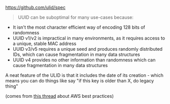 https://github.com/ulid/spec

> UUID can be suboptimal for many use-cases because:

-   It isn't the most character efficient way of encoding 128 bits of randomness
-   UUID v1/v2 is impractical in many environments, as it requires access to a unique, stable MAC address
-   UUID v3/v5 requires a unique seed and produces randomly distributed IDs, which can cause fragmentation in many data structures
-   UUID v4 provides no other information than randomness which can cause fragmentation in many data structures


A neat feature of the ULID is that it includes the date of its creation - which means you can do things like say "if this key is older than X, do legacy thing"

(comes from [this thread](https://twitter.com/__steele/status/1570208081296134145) about AWS best practices)